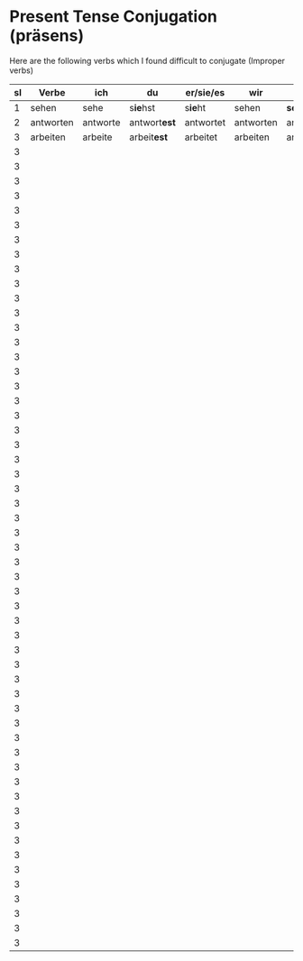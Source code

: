 # Present Tense Conjugation (präsens)


Here are the following verbs which I found difficult to conjugate (Improper verbs)

|sl| Verbe| ich | du| er/sie/es | wir | ihr | sie |
|--|-----|------|---|----------|------|-----|-----|
|1 | sehen|sehe| s**ie**hst| s**ie**ht| sehen| **seht**| sehen|
|2 | antworten|antworte| antwort**est**| antwortet| antworten| antwortet| antworten|
|3| arbeiten| arbeite| arbeit**est**| arbeitet | arbeiten|arbeitet |arbeiten |
|3| | | | | | | |
|3| | | | | | | |
|3| | | | | | | |
|3| | | | | | | |
|3| | | | | | | |
|3| | | | | | | |
|3| | | | | | | |
|3| | | | | | | |
|3| | | | | | | |
|3| | | | | | | |
|3| | | | | | | |
|3| | | | | | | |
|3| | | | | | | |
|3| | | | | | | |
|3| | | | | | | |
|3| | | | | | | |
|3| | | | | | | |
|3| | | | | | | |
|3| | | | | | | |
|3| | | | | | | |
|3| | | | | | | |
|3| | | | | | | |
|3| | | | | | | |
|3| | | | | | | |
|3| | | | | | | |
|3| | | | | | | |
|3| | | | | | | |
|3| | | | | | | |
|3| | | | | | | |
|3| | | | | | | |
|3| | | | | | | |
|3| | | | | | | |
|3| | | | | | | |
|3| | | | | | | |
|3| | | | | | | |
|3| | | | | | | |
|3| | | | | | | |
|3| | | | | | | |
|3| | | | | | | |
|3| | | | | | | |
|3| | | | | | | |
|3| | | | | | | |
|3| | | | | | | |
|3| | | | | | | |
|3| | | | | | | |
|3| | | | | | | |
|3| | | | | | | |
|3| | | | | | | |
|3| | | | | | | |
|3| | | | | | | |
|3| | | | | | | |
|3| | | | | | | |
|3| | | | | | | |
|3| | | | | | | |
|3| | | | | | | |
